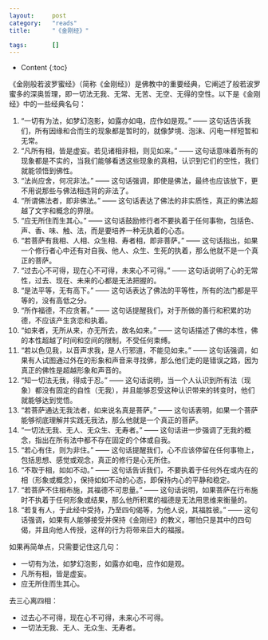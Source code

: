 ```yaml
---
layout:		post
category:	"reads"
title:		"《金刚经》"

tags:		[]
---
```

- Content
{:toc}


《金刚般若波罗蜜经》（简称《金刚经》）是佛教中的重要经典，它阐述了般若波罗蜜多的深奥哲理，即一切法无我、无常、无苦、无空、无得的空性。以下是《金刚经》中的一些经典名句：

1. “一切有为法，如梦幻泡影，如露亦如电，应作如是观。” —— 这句话告诉我们，所有因缘和合而生的现象都是暂时的，就像梦境、泡沫、闪电一样短暂和无常。
2. “凡所有相，皆是虚妄。若见诸相非相，则见如来。” —— 这句话意味着所有的现象都是不实的，当我们能够看透这些现象的真相，认识到它们的空性，我们就能领悟到佛性。
3. “法尚应舍，何况非法。” —— 这句话强调，即使是佛法，最终也应该放下，更不用说那些与佛法相违背的非法了。
4. “所谓佛法者，即非佛法。” —— 这句话表达了佛法的非实质性，真正的佛法超越了文字和概念的界限。
5. “应无所住而生其心。” —— 这句话鼓励修行者不要执着于任何事物，包括色、声、香、味、触、法，而是要培养一种无执着的心态。
6. “若菩萨有我相、人相、众生相、寿者相，即非菩萨。” —— 这句话指出，如果一个修行者心中还有对自我、他人、众生、生死的执着，那么他就不是一个真正的菩萨。
7. “过去心不可得，现在心不可得，未来心不可得。” —— 这句话说明了心的无常性，过去、现在、未来的心都是无法把握的。
8. “是法平等，无有高下。” —— 这句话表达了佛法的平等性，所有的法门都是平等的，没有高低之分。
9. “所作福德，不应贪著。” —— 这句话提醒我们，对于所做的善行和积累的功德，不应该产生贪恋和执着。
10. “如来者，无所从来，亦无所去，故名如来。” —— 这句话描述了佛的本性，佛的本性超越了时间和空间的限制，不受任何束缚。
10. “若以色见我，以音声求我，是人行邪道，不能见如来。” —— 这句话强调，如果有人试图通过外在的形象和声音来寻找佛，那么他们走的是错误之路，因为真正的佛性是超越形象和声音的。
12. “知一切法无我，得成于忍。” —— 这句话说明，当一个人认识到所有法（现象）都没有固定的自性（无我），并且能够忍受这种认识带来的转变时，他们就能够达到觉悟。
13. “若菩萨通达无我法者，如来说名真是菩萨。” —— 这句话表明，如果一个菩萨能够彻底理解并实践无我法，那么他就是一个真正的菩萨。
14. “一切法无我、无人、无众生、无寿者。” —— 这句话进一步强调了无我的概念，指出在所有法中都不存在固定的个体或自我。
15. “若心有住，则为非住。” —— 这句话提醒我们，心不应该停留在任何事物上，包括思想、感觉或观念，真正的修行是心无所住。
16. “不取于相，如如不动。” —— 这句话告诉我们，不要执着于任何外在或内在的相（形象或概念），保持如如不动的心态，即保持内心的平静和稳定。
17. “若菩萨不住相布施，其福德不可思量。” —— 这句话说明，如果菩萨在行布施时不执着于任何形象或结果，那么他所积累的福德是无法用思维来衡量的。
18. “若复有人，于此经中受持，乃至四句偈等，为他人说，其福胜彼。” —— 这句话强调，如果有人能够接受并保持《金刚经》的教义，哪怕只是其中的四句偈，并且向他人传授，这样的行为将带来巨大的福报。



如果再简单点，只需要记住这几句：

- 一切有为法，如梦幻泡影，如露亦如电，应作如是观。
- 凡所有相，皆是虚妄。
- 应无所住而生其心。

去三心离四相：

- 过去心不可得，现在心不可得，未来心不可得。
- 一切法无我、无人、无众生、无寿者。
